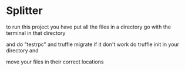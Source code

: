 # Splitter
to run this project you have put all the files in a directory go with the terminal in that directory

and do "testrpc" and truffle migrate if it don't work do truffle init in your directory and

move your files in their correct locations

